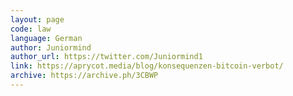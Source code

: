 ```yaml
---
layout: page
code: law
language: German
author: Juniormind
author_url: https://twitter.com/Juniormind1
link: https://aprycot.media/blog/konsequenzen-bitcoin-verbot/
archive: https://archive.ph/3CBWP
---
```

